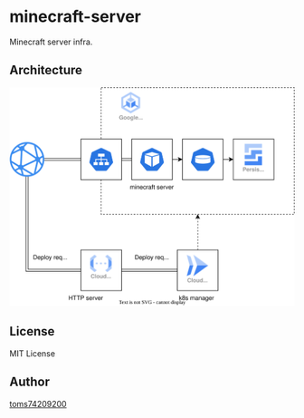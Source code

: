 # minecraft-server
Minecraft server infra.

## Architecture

![architecture](./docs/architecture.drawio.svg)

## License

MIT License

## Author

[toms74209200](<https://github.com/toms74209200>)
